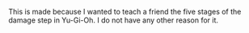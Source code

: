 This is made because I wanted to teach a friend the five stages of the damage step in Yu-Gi-Oh. I do not have any other reason for it.
